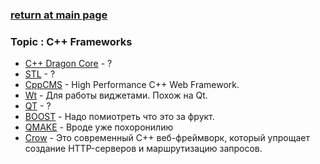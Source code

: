 ### [return at main page](../README.md)

### Topic : C++ Frameworks
* [C++ Dragon Core](../FRAMEWORKS/DRAGON_CORE/DRAGON_CORE.md) - ?
* [STL](FRAMEWORKS/STL/STL.md) - ?
* [CppCMS](FRAMEWORKS/CPP_CMS.md) - High Performance C++ Web Framework.
* [Wt](FRAMEWORKS/Wt/WT.md) - Для работы виджетами. Похож на Qt.
* [QT](FRAMEWORKS/QT/QT.md) - ?
* [BOOST](FRAMEWORKS/BOOST/BOOST.md) - Надо помиотреть что это за фрукт.
* [QMAKE](FRAMEWORKS/QMAKE/QMAKE.nd) - Вроде уже похоронилию
* [Crow](FRAMEWORKS/CROW/CROW.md) - Это современный C++ веб-фреймворк, который упрощает создание HTTP-серверов и маршрутизацию запросов.


